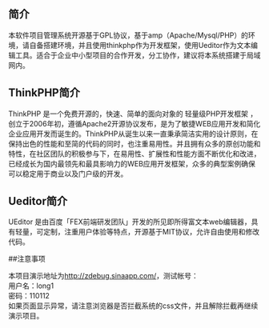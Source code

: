 ﻿## 简介

本软件项目管理系统开源基于GPL协议，基于amp（Apache/Mysql/PHP）的环境，请自备搭建环境，并且使用thinkphp作为开发框架，使用Ueditor作为文本编辑工具。适合于企业中小型项目的合作开发，分工协作，建议将本系统搭建于局域网内。


## ThinkPHP简介

ThinkPHP 是一个免费开源的，快速、简单的面向对象的 轻量级PHP开发框架 ，创立于2006年初，遵循Apache2开源协议发布，是为了敏捷WEB应用开发和简化企业应用开发而诞生的。ThinkPHP从诞生以来一直秉承简洁实用的设计原则，在保持出色的性能和至简的代码的同时，也注重易用性。并且拥有众多的原创功能和特性，在社区团队的积极参与下，在易用性、扩展性和性能方面不断优化和改进，已经成长为国内最领先和最具影响力的WEB应用开发框架，众多的典型案例确保可以稳定用于商业以及门户级的开发。


## Ueditor简介

UEditor 是由百度「FEX前端研发团队」开发的所见即所得富文本web编辑器，具有轻量，可定制，注重用户体验等特点，开源基于MIT协议，允许自由使用和修改代码。


##注意事项

本项目演示地址为<a href='http://zdebug.sinaapp.com/'>http://zdebug.sinaapp.com/</a>，测试帐号：<br>
用户名：long1<br>
密码：110112<br>
如果页面显示异常，请注意浏览器是否拦截系统的css文件，并且解除拦截再继续演示项目。
